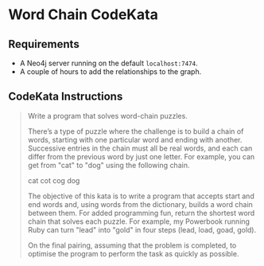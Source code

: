 # Word Chain CodeKata

## Requirements

-   A Neo4j server running on the default `localhost:7474`.
-   A couple of hours to add the relationships to the graph.

## CodeKata Instructions

>   Write a program that solves word-chain puzzles.
>   
>   There’s a type of puzzle where the challenge is to build a chain of words, starting with one particular word and ending with another. Successive entries in the chain must all be real words, and each can differ from the previous word by just one letter. For example, you can get from "cat" to "dog" using the following chain.
>   
>   cat
>   cot
>   cog
>   dog
>   
>   The objective of this kata is to write a program that accepts start and end words and, using words from the dictionary, builds a word chain between them. For added programming fun, return the shortest word chain that solves each puzzle. For example, my Powerbook running Ruby can turn "lead" into "gold" in four steps (lead, load, goad, gold).
>   
>   On the final pairing, assuming that the problem is completed, to optimise the program to perform the task as quickly as possible. 

